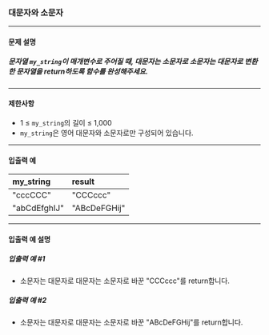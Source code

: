 ### 대문자와 소문자

***

#### 문제 설명
##### 문자열 `my_string`이 매개변수로 주어질 때, 대문자는 소문자로 소문자는 대문자로 변환한 문자열을 return하도록 함수를 완성해주세요.

***

#### 제한사항
* 1 ≤ `my_string`의 길이 ≤ 1,000
* `my_string`은 영어 대문자와 소문자로만 구성되어 있습니다.

***

#### 입출력 예
my_string	|result         |
|:--        |:--
"cccCCC"	|"CCCccc"       |
"abCdEfghIJ"|	"ABcDeFGHij"|

***

#### 입출력 예 설명
##### 입출력 예 #1
* 소문자는 대문자로 대문자는 소문자로 바꾼 "CCCccc"를 return합니다.

##### 입출력 예 #2
* 소문자는 대문자로 대문자는 소문자로 바꾼 "ABcDeFGHij"를 return합니다.
